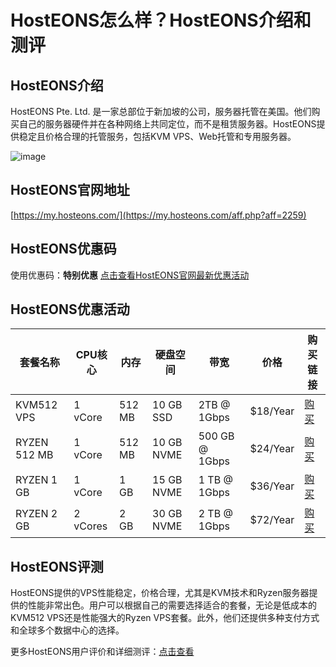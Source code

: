 # HostEONS怎么样？HostEONS介绍和测评

## HostEONS介绍
HostEONS Pte. Ltd. 是一家总部位于新加坡的公司，服务器托管在美国。他们购买自己的服务器硬件并在各种网络上共同定位，而不是租赁服务器。HostEONS提供稳定且价格合理的托管服务，包括KVM VPS、Web托管和专用服务器。

![image](https://github.com/joanf6752/HostEONS/assets/169521286/95db2564-91b0-4600-9e3a-3481c66f0e5c)

## HostEONS官网地址
[https://my.hosteons.com/](https://my.hosteons.com/aff.php?aff=2259)

## HostEONS优惠码
使用优惠码：**特别优惠**
[点击查看HostEONS官网最新优惠活动](https://my.hosteons.com/aff.php?aff=2259)

## HostEONS优惠活动
| 套餐名称     | CPU核心 | 内存  | 硬盘空间 | 带宽  | 价格  | 购买链接 |
|-----------|-------|-----|-------|-----|-----|-------|
| KVM512 VPS | 1 vCore | 512 MB | 10 GB SSD | 2TB @ 1Gbps | $18/Year | [购买](https://my.hosteons.com/aff.php?aff=2259&pid=45) |
| RYZEN 512 MB | 1 vCore | 512 MB | 10 GB NVME | 500 GB @ 1Gbps | $24/Year | [购买](https://my.hosteons.com/aff.php?aff=2259&pid=119) |
| RYZEN 1 GB | 1 vCore | 1 GB | 15 GB NVME | 1 TB @ 1Gbps | $36/Year | [购买](https://my.hosteons.com/aff.php?aff=2259&pid=120) |
| RYZEN 2 GB | 2 vCores | 2 GB | 30 GB NVME | 2 TB @ 1Gbps | $72/Year | [购买](https://my.hosteons.com/aff.php?aff=2259&pid=121) |

## HostEONS评测
HostEONS提供的VPS性能稳定，价格合理，尤其是KVM技术和Ryzen服务器提供的性能非常出色。用户可以根据自己的需要选择适合的套餐，无论是低成本的KVM512 VPS还是性能强大的Ryzen VPS套餐。此外，他们还提供多种支付方式和全球多个数据中心的选择。

更多HostEONS用户评价和详细测评：[点击查看](https://my.hosteons.com/aff.php?aff=2259)
